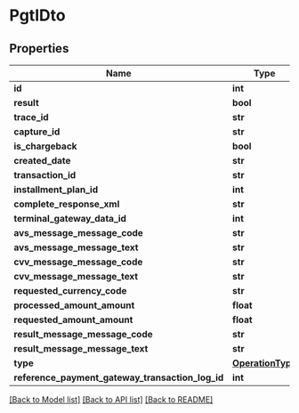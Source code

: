 # PgtlDto

## Properties
Name | Type | Description | Notes
------------ | ------------- | ------------- | -------------
**id** | **int** |  | 
**result** | **bool** |  | 
**trace_id** | **str** |  | [optional] 
**capture_id** | **str** |  | [optional] 
**is_chargeback** | **bool** |  | 
**created_date** | **str** |  | [optional] 
**transaction_id** | **str** |  | [optional] 
**installment_plan_id** | **int** |  | [optional] 
**complete_response_xml** | **str** |  | [optional] 
**terminal_gateway_data_id** | **int** |  | 
**avs_message_message_code** | **str** |  | [optional] 
**avs_message_message_text** | **str** |  | [optional] 
**cvv_message_message_code** | **str** |  | [optional] 
**cvv_message_message_text** | **str** |  | [optional] 
**requested_currency_code** | **str** |  | [optional] 
**processed_amount_amount** | **float** |  | 
**requested_amount_amount** | **float** |  | 
**result_message_message_code** | **str** |  | [optional] 
**result_message_message_text** | **str** |  | [optional] 
**type** | [**OperationType**](OperationType.md) |  | 
**reference_payment_gateway_transaction_log_id** | **int** |  | [optional] 

[[Back to Model list]](../README.md#documentation-for-models) [[Back to API list]](../README.md#documentation-for-api-endpoints) [[Back to README]](../README.md)


